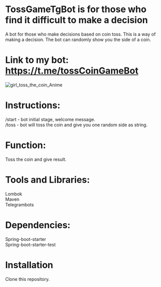 # TossGameTgBot is for those who find it difficult to make a decision
A bot for those who make decisions based on coin toss. This is a way of making a decision. The bot can randomly show you the side of a coin. 
# Link to my bot: https://t.me/tossCoinGameBot

![girl_toss_the_coin_Anime](https://github.com/baigazyev/tossGameTgBot/assets/98633016/5c725a7a-35f3-4c6a-9173-8e463375ee9a)
# Instructions:
/start - bot initial stage, welcome message. </br>
/toss - bot will toss the coin and give you one random side as string.
# Function: 
Toss the coin and give result.
# Tools and Libraries:
Lombok</br>
Maven</br>
Telegrambots</br>
# Dependencies:
Spring-boot-starter </br>
Spring-boot-starter-test</br>
# Installation
Clone this repository.

